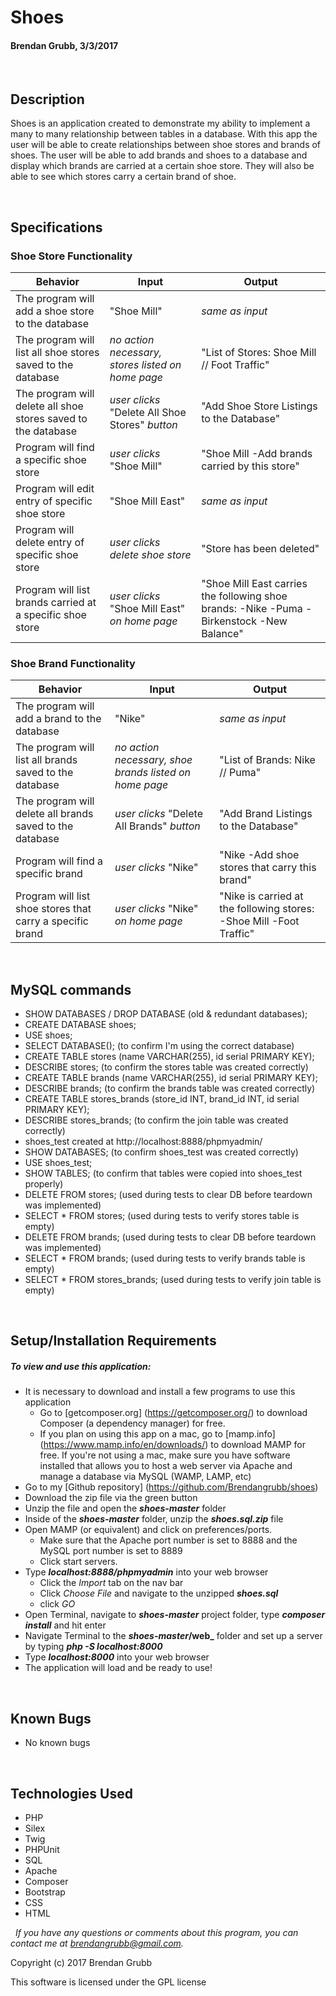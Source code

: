 # **Shoes**
#### Brendan Grubb, 3/3/2017

&nbsp;
## Description
Shoes is an application created to demonstrate my ability to implement a many to many relationship between tables in a database. With this app the user will be able to create relationships between shoe stores and brands of shoes. The user will be able to add brands and shoes to a database and display which brands are carried at a certain shoe store. They will also be able to see which stores carry a certain brand of shoe.


&nbsp;
## Specifications

### Shoe Store Functionality
|Behavior|Input|Output|
|--------|-----|------|
| The program will add a shoe store to the database | "Shoe Mill" | _same as input_ |
| The program will list all shoe stores saved to the database | _no action necessary, stores listed on home page_ | "List of Stores: Shoe Mill // Foot Traffic" |
| The program will delete all shoe stores saved to the database  |  _user clicks_ "Delete All Shoe Stores" _button_  | "Add Shoe Store Listings to the Database" |
| Program will find a specific shoe store | _user clicks_  "Shoe Mill" | "Shoe Mill -Add brands carried by this store" |
| Program will edit entry of specific shoe store | "Shoe Mill East" | _same as input_ |
| Program will delete entry of specific shoe store | _user clicks delete shoe store_ | "Store has been deleted" |
| Program will list brands carried at a specific shoe store | _user clicks_ "Shoe Mill East" _on home page_ | "Shoe Mill East carries the following shoe brands: -Nike -Puma -Birkenstock -New Balance"

### Shoe Brand Functionality
|Behavior|Input|Output|
|--------|-----|------|
| The program will add a brand to the database | "Nike" | _same as input_ |
| The program will list all brands saved to the database | _no action necessary, shoe brands listed on home page_ | "List of Brands: Nike // Puma" |
| The program will delete all brands saved to the database  |  _user clicks_ "Delete All Brands" _button_  | "Add Brand Listings to the Database" |
| Program will find a specific brand | _user clicks_  "Nike" | "Nike -Add shoe stores that carry this brand" |
| Program will list shoe stores that carry a specific brand | _user clicks_ "Nike" _on home page_ | "Nike is carried at the following stores: -Shoe Mill -Foot Traffic"


&nbsp;
## MySQL commands
* SHOW DATABASES / DROP DATABASE (old & redundant databases);
* CREATE DATABASE shoes;
* USE shoes;
* SELECT DATABASE(); (to confirm I'm using the correct database)
* CREATE TABLE stores (name VARCHAR(255), id serial PRIMARY KEY);
* DESCRIBE stores; (to confirm the stores table was created correctly)
* CREATE TABLE brands (name VARCHAR(255), id serial PRIMARY KEY);
* DESCRIBE brands; (to confirm the brands table was created correctly)
* CREATE TABLE stores_brands (store_id INT, brand_id INT, id serial PRIMARY KEY);
* DESCRIBE stores_brands; (to confirm the join table was created correctly)
* shoes_test created at http://localhost:8888/phpmyadmin/
* SHOW DATABASES; (to confirm shoes_test was created correctly)
* USE shoes_test;
* SHOW TABLES; (to confirm that tables were copied into shoes_test properly)
*  DELETE FROM stores; (used during tests to clear DB before teardown was implemented)
*  SELECT * FROM stores; (used during tests to verify stores table is empty)
*  DELETE FROM brands; (used during tests to clear DB before teardown was implemented)
*  SELECT * FROM brands; (used during tests to verify brands table is empty)
*  SELECT * FROM stores_brands; (used during tests to verify join table is empty)



&nbsp;
## Setup/Installation Requirements
##### _To view and use this application:_
* It is necessary to download and install a few programs to use this application
    * Go to [getcomposer.org] (https://getcomposer.org/) to download Composer (a dependency manager) for free.
    * If you plan on using this app on a mac, go to [mamp.info] (https://www.mamp.info/en/downloads/) to download MAMP for free. If you're not using a mac, make sure you have software installed that allows you to host a web server via Apache and manage a database via MySQL (WAMP, LAMP, etc)
* Go to my [Github repository] (https://github.com/Brendangrubb/shoes)
* Download the zip file via the green button
* Unzip the file and open the **_shoes-master_** folder
* Inside of the **_shoes-master_** folder, unzip the **_shoes.sql.zip_** file
* Open MAMP (or equivalent) and click on preferences/ports.
    * Make sure that the Apache port number is set to 8888 and the MySQL port number is set to 8889
    * Click start servers.
* Type **_localhost:8888/phpmyadmin_** into your web browser
    * Click the _Import_ tab on the nav bar
    * Click _Choose File_ and navigate to the unzipped **_shoes.sql_**
    * click _GO_
* Open Terminal, navigate to **_shoes-master_** project folder, type **_composer install_** and hit enter
* Navigate Terminal to the **_shoes-master_/web_** folder and set up a server by typing **_php -S localhost:8000_**
* Type **_localhost:8000_** into your web browser
* The application will load and be ready to use!

&nbsp;
## Known Bugs
* No known bugs

&nbsp;
## Technologies Used
* PHP
* Silex
* Twig
* PHPUnit
* SQL
* Apache
* Composer
* Bootstrap
* CSS
* HTML

&nbsp;
_If you have any questions or comments about this program, you can contact me at [brendangrubb@gmail.com](mailto:brendangrubb@gmail.com)._

Copyright (c) 2017 Brendan Grubb

This software is licensed under the GPL license
